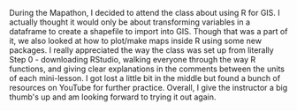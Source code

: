 During the Mapathon, I decided to attend the class about using R for GIS. I actually thought it would only be about transforming variables in a dataframe to create a shapefile to import into GIS. Though that was a part of it, we also looked at how to plot/make maps inside R using some new packages. I really appreciated the way the class was set up from literally Step 0 - downloading RStudio, walking everyone through the way R functions, and giving clear explanations in the comments between the units of each mini-lesson. I got lost a little bit in the middle but found a bunch of resources on YouTube for further practice. Overall, I give the instructor a big thumb's up and am looking forward to trying it out again.
